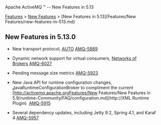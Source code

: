 Apache ActiveMQ ™ -- New Features in 5.13 

[Features](features.md) > [New Features](Features/new-features.md) > [New Features in 5.13](Features/New Features/new-features-in-513.md)


New Features in 5.13.0
----------------------

*   New transport protocol, [AUTO](Connectivity/Protocols/auto.md) [AMQ-5889](https://issues.apache.org/jira/browse/AMQ-5889)
*   Dynamic network support for virtual consumers, [Networks of Brokers](Features/Clustering/networks-of-brokers.md) [AMQ-6027](https://issues.apache.org/jira/browse/AMQ-6027)
    
*   Pending message size metrics [AMQ-5923](https://issues.apache.org/jira/browse/AMQ-5923)
    
*   New Java API for runtime configuration changes, [](https://issues.apache.org/jira/browse/AMQ-5915)[](http://activemq.apache.org/maven/apidocs/org/apache/activemq/plugin/java/JavaRuntimeConfigurationBroker.html)[J](https://issues.apache.org/jira/browse/AMQ-5915)avaRuntimeConfigurationBroker to compliment the current [http://activemq.apache.orgFeatures/New Features/New Features in 5.9/runtime-Community/FAQ/configuration.md](http://XML Runtime Plugin)  [AMQ-5915](https://issues.apache.org/jira/browse/AMQ-5915)
*   Several dependency updates, including Jetty 9.2, Spring 4.1, and Karaf 4 [AMQ-5957](https://issues.apache.org/jira/browse/AMQ-5957)  
      
    

